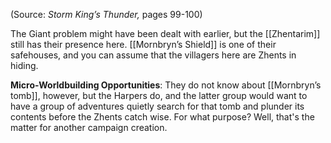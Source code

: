 
(Source: *Storm King’s Thunder,* pages 99-100)

The Giant problem might have been dealt with earlier, but the [[Zhentarim]] still has their presence here. [[Mornbryn’s Shield]] is one of their safehouses, and you can assume that the villagers here are Zhents in hiding.

**Micro-Worldbuilding Opportunities**: They do not know about [[Mornbryn’s tomb]], however, but the Harpers do, and the latter group would want to have a group of adventures quietly search for that tomb and plunder its contents before the Zhents catch wise. For what purpose? Well, that's the matter for another campaign creation.
